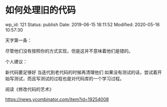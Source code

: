 # 如何处理旧的代码


wp_id: 121
Status: publish
Date: 2019-06-15 18:11:52
Modified: 2020-05-16 10:57:30


天字第一条：

尽管他们没有按照你的方式实现，但是这并不意味着他们是错的。

个人建议：

新代码要足够好
当迭代到老代码的时候再清理他们
如果没有测试的话，尝试着开始写测试，而且写测试的过程也是对代码库的一个学习过程。

阅读《修改代码的艺术》

https://news.ycombinator.com/item?id=19254008